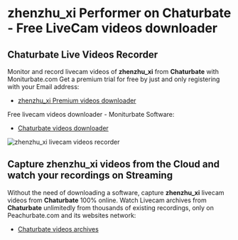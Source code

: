 # zhenzhu_xi Performer on Chaturbate - Free LiveCam videos downloader

## Chaturbate Live Videos Recorder

Monitor and record livecam videos of **zhenzhu_xi** from **Chaturbate** with Moniturbate.com
Get a premium trial for free by just and only registering with your Email address:
* [zhenzhu_xi Premium videos downloader](https://moniturbate.com/request-demo-licence-key.html)

Free livecam videos downloader - Moniturbate Software:
* [Chaturbate videos downloader](https://moniturbate.com/moniturbate-download-software.html)

![zhenzhu_xi livecam videos recorder](https://peachurnet.com/templates/moniturbate-software.png)


## Capture zhenzhu_xi videos from the Cloud and watch your recordings on Streaming

Without the need of downloading a software, capture **zhenzhu_xi** livecam videos from **Chaturbate** 100% online.
Watch Livecam archives from **Chaturbate** unlimitedly from thousands of existing recordings, only on Peachurbate.com and its websites network:
* [Chaturbate videos archives](https://peachurnet.com/)